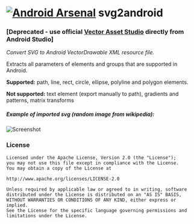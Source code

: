 [![Android Arsenal](https://img.shields.io/badge/Android%20Arsenal-svg2android-brightgreen.svg?style=flat)](https://android-arsenal.com/details/1/1061)
svg2android
===========
### [Deprecated - use official [Vector Asset Studio](https://developer.android.com/studio/write/vector-asset-studio#svg) directly from Android Studio]

*Convert SVG to Android VectorDrawable XML resource file.*

Extracts all   parameters of elements and groups that are supported in Android. 

**Supported:** path, line, rect, circle, ellipse, polyline and polygon elements.

**Not supported:** text element (export manually to path), gradients and patterns, matrix transforms

##### Example of imported svg (random image from wikipedia):
![](https://github.com/inloop/svg2android/raw/gh-pages/img/example_imported_svg.png "Screenshot")

### License
    Licensed under the Apache License, Version 2.0 (the "License");
    you may not use this file except in compliance with the License.
    You may obtain a copy of the License at
    
    http://www.apache.org/licenses/LICENSE-2.0
    
    Unless required by applicable law or agreed to in writing, software
    distributed under the License is distributed on an "AS IS" BASIS,
    WITHOUT WARRANTIES OR CONDITIONS OF ANY KIND, either express or implied.
    See the License for the specific language governing permissions and
    limitations under the License.

